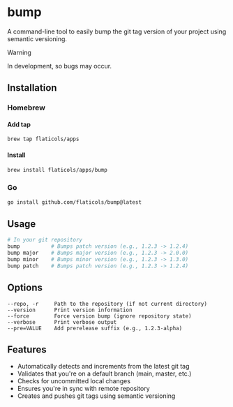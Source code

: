 # bump

A command-line tool to easily bump the git tag version of your project using semantic versioning.

> [!WARNING]
> In development, so bugs may occur.

## Installation
### Homebrew

#### Add tap
```bash
brew tap flaticols/apps
```

#### Install

```bash
brew install flaticols/apps/bump
```

### Go

```bash
go install github.com/flaticols/bump@latest
```




## Usage

```bash
# In your git repository
bump          # Bumps patch version (e.g., 1.2.3 -> 1.2.4)
bump major    # Bumps major version (e.g., 1.2.3 -> 2.0.0)
bump minor    # Bumps minor version (e.g., 1.2.3 -> 1.3.0)
bump patch    # Bumps patch version (e.g., 1.2.3 -> 1.2.4)
```

## Options

```
--repo, -r     Path to the repository (if not current directory)
--version      Print version information
--force        Force version bump (ignore repository state)
--verbose      Print verbose output
--pre=VALUE    Add prerelease suffix (e.g., 1.2.3-alpha)
```

## Features

- Automatically detects and increments from the latest git tag
- Validates that you're on a default branch (main, master, etc.)
- Checks for uncommitted local changes
- Ensures you're in sync with remote repository
- Creates and pushes git tags using semantic versioning
